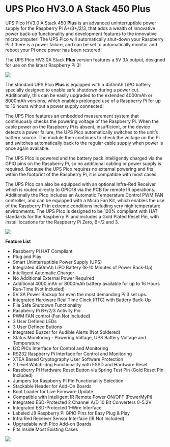 # UPS PIco HV3.0 A Stack 450 Plus

UPS PIco HV3.0 A Stack 450 **Plus** is an advanced uninterruptible power supply for the Raspberry Pi A+/B+/2/3, that adds a wealth of innovative power back-up functionality and development features to the innovative microcomputer! The UPS PIco will automatically shut-down your Raspberry Pi if there is a power failure, and can be set to automatically monitor and reboot your Pi once power has been restored!

The UPS PIco HV3.0A Stack **Plus** version features a 5V 3A output, designed for use on the latest Raspberry Pi 3!

![](https://www.modmypi.com/image/data/rpi-products/breakout-boards/modmypi/pico/update-2/DSC_0794.jpg)

The standard UPS PIco **Plus** is equipped with a 450mAh LiPO battery specially designed to enable safe shutdown during a power cut. Additionally, this can be easily upgraded to the extended 4000mAh or 8000mAh versions, which enables prolonged use of a Raspberry Pi for up to 16 hours without a power supply connected!

The UPS PIco features an embedded measurement system that continuously checks the powering voltage of the Raspberry Pi. When the cable power on the Raspberry Pi is absent, insufficient, or the device detects a power failure, the UPS Pico automatically switches to the unit’s battery source. The module then continues to check the voltage on the Pi and switches automatically back to the regular cable supply when power is once again available.

The UPS PIco is powered and the battery pack intelligently charged via the GPIO pins on the Raspberry Pi, so no additional cabling or power supply is required. Because the UPS Pico requires no external powering and fits within the footprint of the Raspberry Pi, it is compatible with most cases.

The UPS PIco can also be equipped with an optional Infra-Red Receiver which is routed directly to GPIO18 via the PCB for remote IR operations. Additionally the PIco includes an Automatic Temperature Control PWM FAN controller, and can be equipped with a Micro Fan Kit, which enables the use of the Raspberry Pi in extreme conditions including very high temperature environments. The UPS PIco is designed to be 100% compliant with HAT standards for the Raspberry Pi and includes a Gold Plated Reset Pin, with install locations for the Raspberry Pi Zero, B+/2 and 3.

![](https://www.modmypi.com/image/data/rpi-products/breakout-boards/modmypi/pico/update-2/ups-pico-stack.png)

**Feature List**

* Raspberry Pi HAT Compliant
* Plug and Play
* Smart Uninterruptible Power Supply (UPS)
* Integrated 450mAh LiPO Battery (8-10 Minutes of Power Back-Up)
* Intelligent Automatic Charger
* No Additional External Power Required
* Additional 4000 mAh or 8000mAh battery available for up to 16 Hours Run-Time (Not Included)
* 5V 3A Power Backup for even the most demanding Pi 3 set ups.
* Integrated Hardware Real Time Clock (RTC) with Battery Back-Up
* File Safe Shutdown Functionality
* Raspberry Pi B+/2/3 Activity Pin
* PWM FAN control (Fan Not Included)
* 3 User Defined LEDs
* 3 User Defined Buttons
* Integrated Buzzer for Audible Alerts (Not Soldered)
* Status Monitoring - Powering Voltage, UPS Battery Voltage and Temperature
* I2C PICo Interface for Control and Monitoring
* RS232 Raspberry Pi Interface for Control and Monitoring
* XTEA Based Cryptography User Software Protection
* 2 Level  Watch-dog Functionality with FSSD and Hardware Reset
* Raspberry Pi Hardware Reset Button via Spring Test Pin (Gold Reset Pin Included)
* Jumpers for Raspberry Pi  Pin Functionality Selection
* Stackable Header  for Add-On Boards
* Boot Loader for Live Firmware Update
* Compatible with Intelligent IR Remote Power ON/OFF (PowerMyPi)
* Integrated ESD-Protected 2 Channel A/D 10 Bit Converters 0-5.2V
* Integrated ESD-Protected 1-Wire Interface
* Labeled J8 Raspberry Pi GPIO Pins for Easy Plug & Play
* Infra Red Receiver Sensor Interface (IR Not Included)
* Upgradable with PIco Add-on Boards
* Fits Inside Most Existing Cases

![](https://www.modmypi.com/image/data/git/ups-pico/pico-wiki-3.jpg)